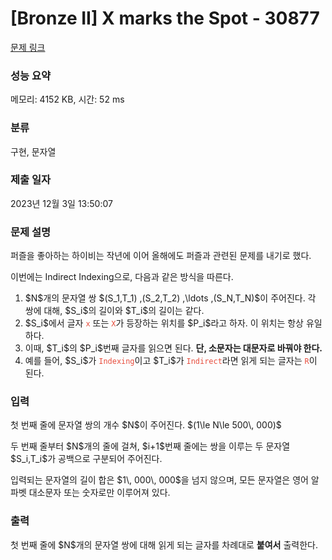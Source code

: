 # [Bronze II] X marks the Spot - 30877 

[문제 링크](https://www.acmicpc.net/problem/30877) 

### 성능 요약

메모리: 4152 KB, 시간: 52 ms

### 분류

구현, 문자열

### 제출 일자

2023년 12월 3일 13:50:07

### 문제 설명

<p>퍼즐을 좋아하는 하이비는 작년에 이어 올해에도 퍼즐과 관련된 문제를 내기로 했다.</p>

<p>이번에는 Indirect Indexing으로, 다음과 같은 방식을 따른다.</p>

<ol>
	<li>$N$개의 문자열 쌍 $(S_1,T_1) ,(S_2,T_2) ,\ldots ,(S_N,T_N)$이 주어진다. 각 쌍에 대해, $S_i$의 길이와 $T_i$의 길이는 같다.</li>
	<li>$S_i$에서 글자 <span style="color:#e74c3c;"><code>x</code></span> 또는 <span style="color:#e74c3c;"><code>X</code></span>가 등장하는 위치를 $P_i$라고 하자. 이 위치는 항상 유일하다.</li>
	<li>이때, $T_i$의 $P_i$번째 글자를 읽으면 된다. <strong>단, 소문자는 대문자로 바꿔야 한다.</strong></li>
	<li>예를 들어, $S_i$가 <span style="color:#e74c3c;"><code>Indexing</code></span>이고 $T_i$가 <span style="color:#e74c3c;"><code>Indirect</code></span>라면 읽게 되는 글자는 <span style="color:#e74c3c;"><code>R</code></span>이 된다.</li>
</ol>

### 입력 

 <p>첫 번째 줄에 문자열 쌍의 개수 $N$이 주어진다. $(1\le N\le 500\, 000)$</p>

<p>두 번째 줄부터 $N$개의 줄에 걸쳐, $i+1$번째 줄에는 쌍을 이루는 두 문자열 $S_i,T_i$가 공백으로 구분되어 주어진다.</p>

<p>입력되는 문자열의 길이 합은 $1\, 000\, 000$을 넘지 않으며, 모든 문자열은 영어 알파벳 대소문자 또는 숫자로만 이루어져 있다.</p>

### 출력 

 <p>첫 번째 줄에 $N$개의 문자열 쌍에 대해 읽게 되는 글자를 차례대로 <strong>붙여서</strong> 출력한다.</p>

